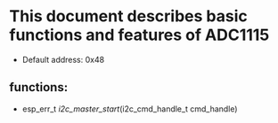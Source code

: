 [//]: <> (COMMENT:This comment is for description and test)
# This document describes basic functions and features of ADC1115
* Default address: 0x48 

## functions:
* esp_err_t *i2c_master_start*(i2c_cmd_handle_t cmd_handle)
